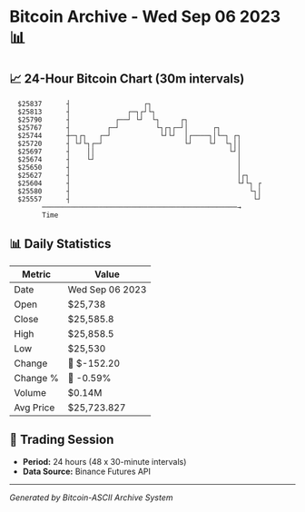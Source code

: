 # Bitcoin Archive - Wed Sep 06 2023 📊

## 📈 24-Hour Bitcoin Chart (30m intervals)

```
  $25837      ┤                  ┌┐                            
  $25813      ┤              ┌─┐┌┘└┐                           
  $25790      ┤           ┌──┘ └┘  └┐     ┌┐                   
  $25767      ┤         ┌─┘         └┐┌┐┌─┘│      ┌┐           
  $25744      ┼─┐┌┐   ┌─┘            └┘└┘  │┌────┐│└─┐ ┌┐      
  $25720      ┤ └┘└┐┌─┘                    └┘    └┘  └┐││      
  $25697      ┤    ││                                 └┘│      
  $25674      ┤    └┘                                   │      
  $25650      ┤                                         │      
  $25627      ┤                                         │┌┐    
  $25604      ┤                                         └┘└┐ ┌ 
  $25580      ┤                                            └┐│ 
  $25557      ┤                                             └┘ 
        ────────────────────────────────────────────────→
        Time
```

## 📊 Daily Statistics

| Metric | Value |
|--------|-------|
| Date | Wed Sep 06 2023 |
| Open | $25,738 |
| Close | $25,585.8 |
| High | $25,858.5 |
| Low | $25,530 |
| Change | 🔴 $-152.20 |
| Change % | 🔴 -0.59% |
| Volume | $0.14M |
| Avg Price | $25,723.827 |

## 📅 Trading Session

- **Period:** 24 hours (48 x 30-minute intervals)
- **Data Source:** Binance Futures API

---
*Generated by Bitcoin-ASCII Archive System*
